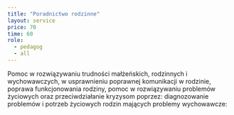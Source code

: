 ```yaml
---
title: "Poradnictwo rodzinne"
layout: service
price: 70
time: 60
role:
  - pedagog
  - all
---
```


Pomoc w rozwiązywaniu trudności małżeńskich, rodzinnych i wychowawczych, w usprawnieniu poprawnej komunikacji w rodzinie, poprawa funkcjonowania rodziny, pomoc w rozwiązywaniu problemów życiowych oraz przeciwdziałanie kryzysom poprzez: diagnozowanie problemów i potrzeb życiowych rodzin mających problemy wychowawcze:
